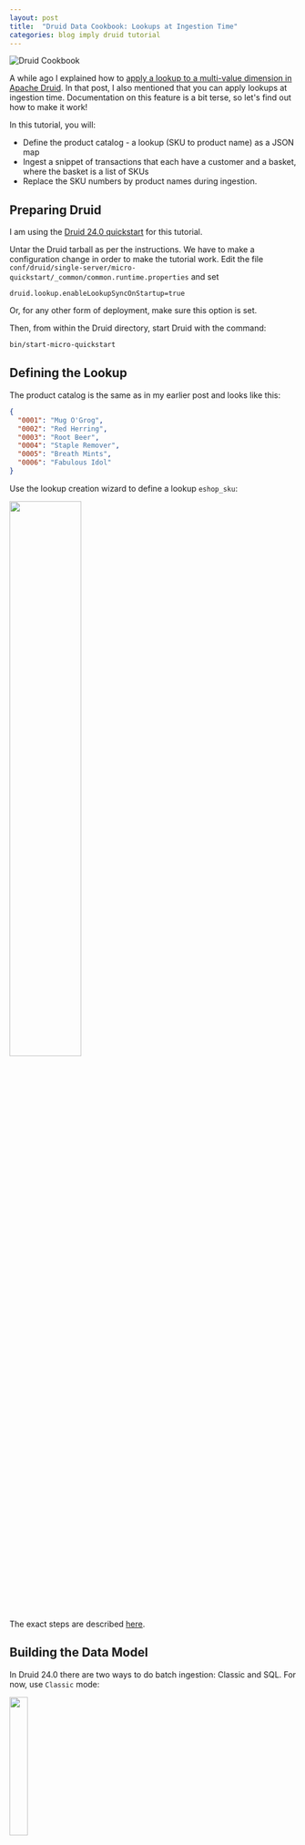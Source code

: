 ```yaml
---
layout: post
title:  "Druid Data Cookbook: Lookups at Ingestion Time"
categories: blog imply druid tutorial
---
```


![Druid Cookbook](/assets/2021-12-21-elf.jpg)

A while ago I explained how to [apply a lookup to a multi-value dimension in Apache Druid](/2021/10/14/druid-data-modeling-special-lookups-and-multi-value-dimensions/). In that post, I also mentioned that you can apply lookups at ingestion time. Documentation on this feature is a bit terse, so let's find out how to make it work!

In this tutorial, you will:
- Define the product catalog - a lookup (SKU to product name) as a JSON map 
- Ingest a snippet of transactions that each have a customer and a basket, where the basket is a list of SKUs
- Replace the SKU numbers by product names during ingestion.

## Preparing Druid

I am using the [Druid 24.0 quickstart](https://druid.apache.org/docs/latest/tutorials/index.html) for this tutorial.

Untar the Druid tarball as per the instructions. We have to make a configuration change in order to make the tutorial work. Edit the file `conf/druid/single-server/micro-quickstart/_common/common.runtime.properties` and set

```properties
druid.lookup.enableLookupSyncOnStartup=true
```

Or, for any other form of deployment, make sure this option is set.

Then, from within the Druid directory, start Druid with the command:

```bash
bin/start-micro-quickstart
```

## Defining the Lookup

The product catalog is the same as in my earlier post and looks like this:

```json
{
  "0001": "Mug O'Grog",
  "0002": "Red Herring",
  "0003": "Root Beer",
  "0004": "Staple Remover",
  "0005": "Breath Mints",
  "0006": "Fabulous Idol"
}
```

Use the lookup creation wizard to define a lookup `eshop_sku`:

<img src="/assets/2021-10-14-1-create-lookup.jpg" width="50%" />

The exact steps are described [here](/2021/10/14/druid-data-modeling-special-lookups-and-multi-value-dimensions).

## Building the Data Model

In Druid 24.0 there are two ways to do batch ingestion: Classic and SQL. For now, use `Classic` mode:

<img src="/assets/2022-10-12-01-classic.jpg" width="25%" />

Use the sample transactions from the same earlier article as an inline input:

```json
{ "ts": "2021-10-14 10:00:00", "customer": "Gian", "basket": [ "0001", "0001", "0002", "0004" ] }
{ "ts": "2021-10-14 10:10:00", "customer": "Rachel", "basket": [ "0002", "0004", "0005" ] }
{ "ts": "2021-10-14 10:20:00", "customer": "Peter", "basket": [ "0005", "0004", "0002" ] }
{ "ts": "2021-10-14 10:30:00", "customer": "Gian", "basket": [ "0002" ] }
{ "ts": "2021-10-14 10:40:00", "customer": "Jessy", "basket": [ "0003", "0005", "0006" ] }
{ "ts": "2021-10-14 10:50:00", "customer": "Gian", "basket": [ "0005", "0006" ] }
```

Follow the steps that the wizard suggests. You would expect that the lookup would be defined in the `Transform` step, but due to a bug in the console we will have to skip this and define the transformation manually later. Proceed all the way to `Schema Definition`. Make sure that the order of items in the baskets is preserved by selecting `ARRAY` as the multi-value handling mode:

![Preserve MV array order](/assets/2022-10-12-02-array-order.jpg)

The different handling modes, and when to use them, are discussed in [my article on multi-value dimensions](/2021/09/25/multivalue-dimensions-in-apache-druid-part-3/).

On the `Partition` screen, set the segment granularity to `day` and proceed to the `Publish` screen. Here, set the datasource name to `eshop` and proceed again to the JSON editor.

## Adding the Lookup, First Attempt

We are going to add a new dimension which is supposed to hold the names of the basket items. Thus, it has to be a multi-value dimension too. So, add the following snippet to the `dimensionsSpec`:

```json
          {
            "type": "string",
            "name": "basket_item",
            "multiValueHandling": "ARRAY",
            "createBitmapIndex": true
          }
```

This new dimension will be populated by a transform. Add a `transformSpec` like so:

```json
      "transformSpec": {
        "transforms": [
          {
            "type": "expression",
            "expression": "lookup(basket, 'eshop_sku')",
            "name": "basket_item"
          }
        ]
      }
```

Here's a screenshot of the ingestion spec as it should look now:

![Ingestion spec with lookup, naive](/assets/2022-10-12-03-ingest1.jpg)

Submit the ingestion spec and wait for the job to finish. Let's look at the result:

![Query, naive model](/assets/2022-10-12-04-query1.jpg)

Unfortunately we are not quite there yet. The basket_item column has been populated only for one row of data, all the rest is _null_. This is because _basket_ is a multi-value dimension. The lookup has only worked for the one case where there is only one value.

## Making the Lookup Work With a Multi-Value Dimension

We will have to find a way to apply the lookup transform to _all_ values in the multi-value dimension. This is done using [the `map` function with a lambda expression](https://druid.apache.org/docs/latest/misc/math-expr.html#lambda-expressions-syntax).

Go back to your ingestion spec and change the transform definition to this:

```json
      "transformSpec": {
        "transforms": [
          {
            "type": "expression",
            "expression": "map((x)->lookup(x, 'eshop_sku'), basket)",
            "name": "basket_item"
          }
        ]
      }
```

And with that change, the query will give the expected result:

![Query, final](/assets/2022-10-12-05-query2.jpg)

Note how not only all the values are there, we have also preserved the order of items by specifying the `ARRAY` handling mode!

## Learnings

- Lookups can be applied not only at query time, but also at ingestion time. This can bring an advantage to query speed.
- The way to implement ingestion time lookups is with ingestion transforms.
- For multi-value dimensions, `map` and lambda expressions make it possible to apply a lookup to all values.

---

"[This image is taken from Page 500 of Praktisches Kochbuch f&uuml;r die gew&ouml;hnliche und feinere K&uuml;che](https://www.flickr.com/photos/mhlimages/48051262646/)" by [Medical Heritage Library, Inc.](https://www.flickr.com/photos/mhlimages/) is licensed under <a target="_blank" rel="noopener noreferrer" href="https://creativecommons.org/licenses/by-nc-sa/2.0/">CC BY-NC-SA 2.0 <img src="https://mirrors.creativecommons.org/presskit/icons/cc.svg" style="height: 1em; margin-right: 0.125em; display: inline;"/><img src="https://mirrors.creativecommons.org/presskit/icons/by.svg" style="height: 1em; margin-right: 0.125em; display: inline;"/><img src="https://mirrors.creativecommons.org/presskit/icons/nc.svg" style="height: 1em; margin-right: 0.125em; display: inline;"/><img src="https://mirrors.creativecommons.org/presskit/icons/sa.svg" style="height: 1em; margin-right: 0.125em; display: inline;"/></a>.
